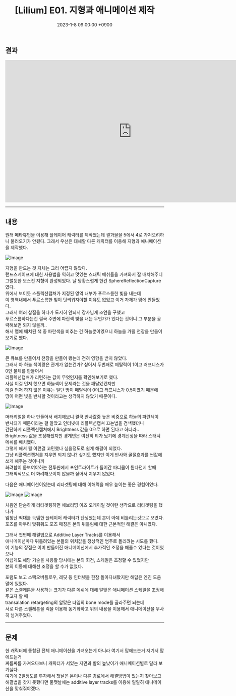 ﻿---
title: "[Lilium] E01. 지형과 애니메이션 제작"
date: 2023-1-8 09:00:00 +0900
categories: [Development, Lilium]
tags: [Lilium]
---

## 결과

<iframe width="800" height="450" src="https://www.youtube.com/embed/IbMfw77vzhQ" frameborder="0" allow="accelerometer; autoplay; encrypted-media; gyroscope; picture-in-picture" allowfullscreen></iframe>

---

## 내용

원래 메타휴먼을 이용해 플레이어 캐릭터를 제작했는데 결과물을 5에서 4로 가져오려하니 불러오기가 안됬다. 그래서 우선은 대체할 다른 캐릭터를 이용해 지형과 애니메이션을 제작했다.

![Image](https://user-images.githubusercontent.com/52897037/210953351-dd4c8850-72a0-4392-b88e-a2327b6c7fba.PNG)

지형을 만드는 것 자체는 그리 어렵지 않았다.<br/>
랜드스케이프에 대한 사용법을 익히고 멋있는 스태틱 메쉬들을 가져와서 잘 배치해주니<br/>
그럴듯한 보스전 지형이 완성되었다. 날 당황스럽게 한건 SphereReflectionCapture 였다.<br/>
위에서 보이듯 스플렉션캡쳐가 지정된 영역 내부가 푸르스름한 빛을 내는데<br/>
이 영역내에서 푸르스름한 빛이 덧씌워져야할 이유도 없었고 이거 자체가 맘에 안들었다.<br/>
그래서 여러 삽질을 하다가 도저히 안되서 강사님게 조언을 구했고<br/>
푸르스름하다는건 결국 주변에 파란색 빛을 내는 무언가가 있다는 것이니 그 부분을 공략해보면 되지 않을까..<br/>
해서 맵에 배치된 색 중 파란색을 비추는 건 하늘뿐이였으니 하늘을 가릴 천장을 만들어보기로 했다.

![Image](https://user-images.githubusercontent.com/52897037/211180105-734742ea-ebb9-42d9-a69a-75c9725a362f.PNG)

큰 큐브를 만들어서 천장을 만들어 봤는데 전혀 영향을 받지 않았다.<br/>
그래서 아 하늘 색이랑은 관계가 없는건가? 싶어서 두번째로 메탈릭이 1이고 러프니스가 0인 물체를 만들어서<br/>
리플렉션캡쳐가 리턴하는 값이 무엇인지를 확인해보기로 했다.<br/>
사실 이걸 먼저 했으면 하늘색이 문제라는 것을 깨달았겠지만<br/>
이걸 먼저 하지 않은 이유는 일단 땅이 메탈릭이 0이고 러프니스가 0.5이였기 때문에<br/>
땅이 어떤 빛을 반사할 것이라고는 생각하지 않았기 때문이다.

![Image](https://user-images.githubusercontent.com/52897037/211180331-2fc3469a-0db4-46a1-957f-22197fbb82f8.PNG)

머터리얼을 하나 만들어서 배치해보니 결국 반사값중 높은 비중으로 하늘의 파란색이<br/>
반사되기 때문이라는 걸 알았고 인터넷에 리플렉션캡쳐 끄는법을 검색했더니<br/>
간단하게 리플렉션캡쳐에서 Brightness 값을 0으로 하면 된다고 하더라..<br/>
Brightness 값을 조정해줬지만 경계면은 여전히 티가 났기에 경계선상을 따라 스태틱 메쉬를 배치했다.<br/>
그렇게 해서 뭘 이런걸 고민했나 싶을정도로 쉽게 해결이 되었다.<br/>
그냥 리플렉션캡쳐를 지우면 되지 않나? 싶기도 했지만 이게 반사와 굴절효과를 싼값에 쓰게 해주는 것이니까<br/>
화려함이 돋보여야하는 전투씬에서 포인트라이트가 들어간 파티클이 튄다던지 할때<br/>
그래픽적으로 더 화려해보이지 않을까 싶어서 지우지 않았다.

다음은 애니메이션이였는데 리타겟팅에 대해 이해력을 매우 높이는 좋은 경험이였다.

![Image](https://user-images.githubusercontent.com/52897037/211180762-591ca011-edcb-41c8-b663-5e62ad248d46.PNG)
![Image](https://user-images.githubusercontent.com/52897037/211180861-93c1ad39-1edf-4b99-bb5a-11535ed90408.PNG)

처음엔 단순하게 리타겟팅하면 에브리띵 이즈 오케이일 것이란 생각으로 리타겟팅을 했다가<br/>
엄청난 떡대를 득템한 플레이어 캐릭터가 탄생했는데 본이 아예 비틀리는것으로 보였다.<br/>
포즈를 아무리 맞춰줘도 포즈 매칭은 본의 뒤틀림에 대한 근본적인 해결은 아니였다.

그래서 첫번째 해결법으로 Additive Layer Tracks를 이용해서<br/>
애니메이션마다 뒤틀려있는 본들의 위치값을 정상적인 범주로 돌리려는 시도를 했다.<br/>
이 기능의 장점은 이미 만들어진 애니메이션에서 추가적인 조정을 해줄수 있다는 것이였으나<br/>
아쉽게도 해당 기술을 사용할 당시에는 본의 회전, 스케일은 조정할 수 있었지만<br/>
본의 이동에 대해선 조정을 할 수가 없었다.

포럼도 보고 스택오버플로우, 레딧 등 인터넷을 한참 돌아다녀봤지만 해답은 엔진 도움말에 있었다.<br/>
같은 스켈레톤을 사용하는 크기가 다른 메쉬에 대해 알맞은 애니메이션 스케일을 조정해주고자 할 때<br/>
transalation retargeting의 알맞은 타입의 bone mode를 골라주면 되는데<br/>
서로 다른 스켈레톤을 릭을 이용해 동기화하고 위의 내용을 이용해서 애니메이션을 무사히 넘겨주었다.

---

## 문제

한 캐릭터에 통합된 전체 애니메이션을 가져오는게 아니라 여기서 맘에드는거 저기서 맘에드는거<br/>
짜름짜름 가져오다보니 캐릭터가 서있는 지면과 발의 높낮이가 애니메이션별로 달라 보기싫다.<br/>
여기에 2일정도를 투자해서 첫날은 본이나 다른 경로에서 해결방법이 있는지 찾아보고<br/>
해결법을 찾지 못했다면 둘쨋날에는 additive layer tracks를 이용해 일일히 애니메이션을 맞춰줘야겠다.